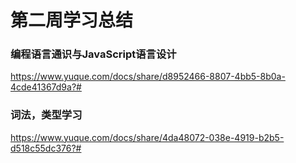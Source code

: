 # 第二周学习总结
### 编程语言通识与JavaScript语言设计
https://www.yuque.com/docs/share/d8952466-8807-4bb5-8b0a-4cde41367d9a?#

### 词法，类型学习
https://www.yuque.com/docs/share/4da48072-038e-4919-b2b5-d518c55dc376?#